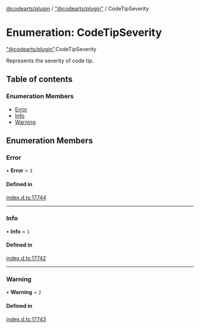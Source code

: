[@codearts/plugin](../README.md) / ["@codearts/plugin"](../modules/_codearts_plugin_.md) / CodeTipSeverity

# Enumeration: CodeTipSeverity

["@codearts/plugin"](../modules/_codearts_plugin_.md).CodeTipSeverity

Represents the severity of code tip.

## Table of contents

### Enumeration Members

- [Error](codearts_plugin_.CodeTipSeverity.md#error)
- [Info](codearts_plugin_.CodeTipSeverity.md#info)
- [Warning](codearts_plugin_.CodeTipSeverity.md#warning)

## Enumeration Members

### Error

• **Error** = ``3``

#### Defined in

[index.d.ts:17744](https://github.com/huaweicloud/cloudide-plugin-api/blob/03b481c/index.d.ts#L17744)

___

### Info

• **Info** = ``1``

#### Defined in

[index.d.ts:17742](https://github.com/huaweicloud/cloudide-plugin-api/blob/03b481c/index.d.ts#L17742)

___

### Warning

• **Warning** = ``2``

#### Defined in

[index.d.ts:17743](https://github.com/huaweicloud/cloudide-plugin-api/blob/03b481c/index.d.ts#L17743)
